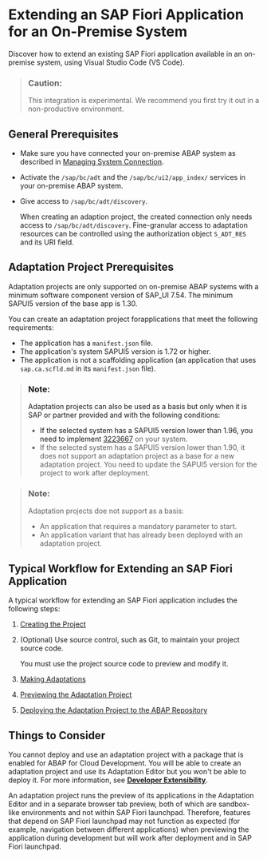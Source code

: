 <!-- loio802f01cb252746468038b856b6c56c56 -->

# Extending an SAP Fiori Application for an On-Premise System

Discover how to extend an existing SAP Fiori application available in an on-premise system, using Visual Studio Code \(VS Code\).

> ### Caution:  
> This integration is experimental. We recommend you first try it out in a non-productive environment.



<a name="loio802f01cb252746468038b856b6c56c56__section_lvj_pyl_qxb"/>

## General Prerequisites

-   Make sure you have connected your on-premise ABAP system as described in [Managing System Connection](Project-Functions/managing-system-connection-78a82b6.md).
-   Activate the `/sap/bc/adt` and the `/sap/bc/ui2/app_index/` services in your on-premise ABAP system.
-   Give access to `/sap/bc/adt/discovery`.

    When creating an adaption project, the created connection only needs access to `/sap/bc/adt/discovery`. Fine-granular access to adaptation resources can be controlled using the authorization object `S_ADT_RES` and its URI field.




<a name="loio802f01cb252746468038b856b6c56c56__section_adaptprereq"/>

## Adaptation Project Prerequisites

Adaptation projects are only supported on on-premise ABAP systems with a minimum software component version of SAP\_UI 7.54. The minimum SAPUI5 version of the base app is 1.30.

You can create an adaptation project forapplications that meet the following requirements:

-   The application has a `manifest.json` file.
-   The application's system SAPUI5 version is 1.72 or higher.
-   The application is not a scaffolding application \(an application that uses `sap.ca.scfld.md` in its `manifest.json` file\).

> ### Note:  
> Adaptation projects can also be used as a basis but only when it is SAP or partner provided and with the following conditions:
> 
> -   If the selected system has a SAPUI5 version lower than 1.96, you need to implement [3223667](https://me.sap.com/notes/3223667) on your system.
> -   If the selected system has a SAPUI5 version lower than 1.90, it does not support an adaptation project as а base for a new adaptation project. You need to update the SAPUI5 version for the project to work after deployment.

> ### Note:  
> Adaptation projects doe not support as a basis:
> 
> -   An application that requires a mandatory parameter to start.
> -   An application variant that has already been deployed with an adaptation project.



<a name="loio802f01cb252746468038b856b6c56c56__section_ahh_cnx_pxb"/>

## Typical Workflow for Extending an SAP Fiori Application

A typical workflow for extending an SAP Fiori application includes the following steps:

1.  [Creating the Project](creating-the-project-072f566.md)
2.  \(Optional\) Use source control, such as Git, to maintain your project source code.

    You must use the project source code to preview and modify it.

3.  [Making Adaptations](making-adaptations-2a076dd.md)
4.  [Previewing the Adaptation Project](previewing-the-adaptation-project-8701335.md)
5.  [Deploying the Adaptation Project to the ABAP Repository](deploying-the-adaptation-project-to-the-abap-repository-febf0d9.md)



<a name="loio802f01cb252746468038b856b6c56c56__section_c3y_wwh_2qb"/>

## Things to Consider

You cannot deploy and use an adaptation project with a package that is enabled for ABAP for Cloud Development. You will be able to create an adaptation project and use its Adaptation Editor but you won't be able to deploy it. For more information, see [**Developer Extensibility**](https://help.sap.com/docs/ABAP_PLATFORM_NEW/b5670aaaa2364a29935f40b16499972d/155909e3569941e08831c78cf4c2d495.html).



An adaptation project runs the preview of its applications in the Adaptation Editor and in a separate browser tab preview, both of which are sandbox-like environments and not within SAP Fiori launchpad. Therefore, features that depend on SAP Fiori launchpad may not function as expected \(for example, navigation between different applications\) when previewing the application during development but will work after deployment and in SAP Fiori launchpad.

